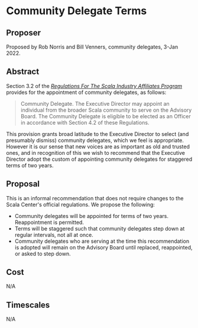# Community Delegate Terms

## Proposer

Proposed by Rob Norris and Bill Venners, community delegates, 3-Jan 2022.

## Abstract

Section 3.2 of the [_Regulations For The Scala Industry Affiliates Program_](https://scala.epfl.ch/docs/ScalaCenterMembershipRegulations.pdf) provides for the appointment of community delegates, as follows:

> Community Delegate. The Executive Director may appoint an individual from the broader Scala community to serve on the Advisory Board. The Community Delegate is eligible to be elected as an Officer in accordance with Section 4.2 of these Regulations.

This provision grants broad latitude to the Executive Director to select (and presumably dismiss) community delegates, which we feel is appropriate. However it is our sense that new voices are as important as old and trusted ones, and in recognition of this we wish to recommend that the Executive Director adopt the custom of appointing community delegates for staggered terms of two years.

## Proposal

This is an informal recommendation that does not require changes to the Scala Center's official regulations. We propose the following:

- Community delegates will be appointed for terms of two years. Reappointment is permitted.
- Terms will be staggered such that community delegates step down at regular intervals, not all at once.
- Community delegates who are serving at the time this recommendation is adopted will remain on the Advisory Board until replaced, reappointed, or asked to step down.

## Cost

N/A

## Timescales

N/A